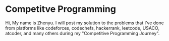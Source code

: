 # Competitve Programming

Hi, My name is Zhenyu. I will post my solution to the problems 
that I've done from platforms like codeforces, codechefs,
hackerrank, leetcode, USACO, atcoder, and many others during my 
"Competitive Programming Journey".
